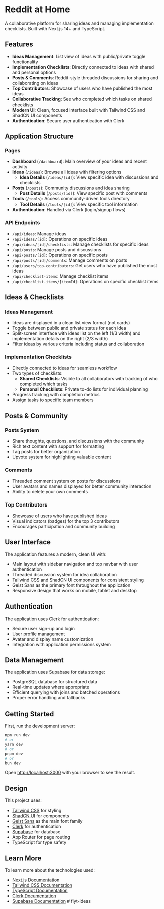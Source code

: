 # Reddit at Home

A collaborative platform for sharing ideas and managing implementation checklists. Built with Next.js 14+ and TypeScript.

## Features

- **Ideas Management**: List view of ideas with public/private toggle functionality
- **Implementation Checklists**: Directly connected to ideas with shared and personal options
- **Posts & Comments**: Reddit-style threaded discussions for sharing and collaborating on ideas
- **Top Contributors**: Showcase of users who have published the most ideas
- **Collaborative Tracking**: See who completed which tasks on shared checklists
- **Modern UI**: Clean, focused interface built with Tailwind CSS and ShadCN UI components
- **Authentication**: Secure user authentication with Clerk

## Application Structure

### Pages

- **Dashboard** (`/dashboard`): Main overview of your ideas and recent activity
- **Ideas** (`/ideas`): Browse all ideas with filtering options
  - **Idea Details** (`/ideas/[id]`): View specific idea with discussions and checklists
- **Posts** (`/posts`): Community discussions and idea sharing
  - **Post Details** (`/posts/[id]`): View specific post with comments
- **Tools** (`/tools`): Access community-driven tools directory
  - **Tool Details** (`/tools/[id]`): View specific tool information
- **Authentication**: Handled via Clerk (login/signup flows)

### API Endpoints

- `/api/ideas`: Manage ideas
- `/api/ideas/[id]`: Operations on specific ideas
- `/api/ideas/[id]/checklists`: Manage checklists for specific ideas
- `/api/posts`: Manage posts and discussions
- `/api/posts/[id]`: Operations on specific posts
- `/api/posts/[id]/comments`: Manage comments on posts
- `/api/users/top-contributors`: Get users who have published the most ideas
- `/api/checklist-items`: Manage checklist items
- `/api/checklist-items/[itemId]`: Operations on specific checklist items

## Ideas & Checklists

### Ideas Management
- Ideas are displayed in a clean list view format (not cards)
- Toggle between public and private status for each idea
- Split-screen interface with ideas list on the left (1/3 width) and implementation details on the right (2/3 width)
- Filter ideas by various criteria including status and collaboration

### Implementation Checklists
- Directly connected to ideas for seamless workflow
- Two types of checklists:
  - **Shared Checklists**: Visible to all collaborators with tracking of who completed which tasks
  - **Personal Checklists**: Private to-do lists for individual planning
- Progress tracking with completion metrics
- Assign tasks to specific team members

## Posts & Community

### Posts System
- Share thoughts, questions, and discussions with the community
- Rich text content with support for formatting
- Tag posts for better organization
- Upvote system for highlighting valuable content

### Comments
- Threaded comment system on posts for discussions
- User avatars and names displayed for better community interaction
- Ability to delete your own comments

### Top Contributors
- Showcase of users who have published ideas
- Visual indicators (badges) for the top 3 contributors
- Encourages participation and community building

## User Interface

The application features a modern, clean UI with:
- Main layout with sidebar navigation and top navbar with user authentication
- Threaded discussion system for idea collaboration
- Tailwind CSS and ShadCN UI components for consistent styling
- Geist Sans as the primary font throughout the application
- Responsive design that works on mobile, tablet and desktop

## Authentication

The application uses Clerk for authentication:
- Secure user sign-up and login
- User profile management
- Avatar and display name customization
- Integration with application permissions system

## Data Management

The application uses Supabase for data storage:
- PostgreSQL database for structured data
- Real-time updates where appropriate
- Efficient querying with joins and batched operations
- Proper error handling and fallbacks

## Getting Started

First, run the development server:

```bash
npm run dev
# or
yarn dev
# or
pnpm dev
# or
bun dev
```

Open [http://localhost:3000](http://localhost:3000) with your browser to see the result.

## Design

This project uses:
- [Tailwind CSS](https://tailwindcss.com) for styling
- [ShadCN UI](https://ui.shadcn.com) for components
- [Geist Sans](https://vercel.com/font) as the main font family
- [Clerk](https://clerk.dev) for authentication
- [Supabase](https://supabase.com) for database
- App Router for page routing
- TypeScript for type safety

## Learn More

To learn more about the technologies used:

- [Next.js Documentation](https://nextjs.org/docs)
- [Tailwind CSS Documentation](https://tailwindcss.com/docs)
- [TypeScript Documentation](https://www.typescriptlang.org/docs/)
- [Clerk Documentation](https://clerk.dev/docs)
- [Supabase Documentation](https://supabase.com/docs)
#   f l y t - i d e a s  
 